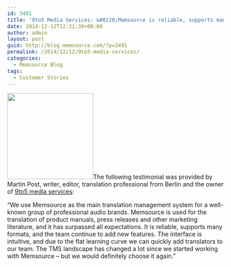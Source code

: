 ```yaml
---
id: 3491
title: '9to5 Media Services: &#8220;Memsource is reliable, supports many formats, and the team keeps on adding features&#8221;.'
date: 2014-12-12T12:21:39+00:00
author: admin
layout: post
guid: http://blog.memsource.com/?p=3491
permalink: /2014/12/12/9to5-media-services/
categories:
  - Memsource Blog
tags:
  - Customer Stories
---
```

[<img class="alignleft size-full wp-image-3492" title="Martin Post" src="/wp-content/uploads/2014/12/34e01a1.jpg" alt="" width="200" />](/wp-content/uploads/2014/12/34e01a1.jpg)The following testimonial was provided by Martin Post, writer, editor, translation professional from Berlin and the owner of [9to5 media services](http://9to5.de/):

“We use Memsource as the main translation management system for a well-known group of professional audio brands. <!--more-->Memsource is used for the translation of product manuals, press releases and other marketing literature, and it has surpassed all expectations. It is reliable, supports many formats, and the team continue to add new features. The interface is intuitive, and due to the flat learning curve we can quickly add translators to our team. The TMS landscape has changed a lot since we started working with Memsource – but we would definitely choose it again.”
